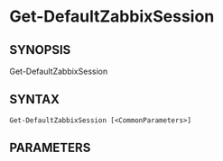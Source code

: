 ﻿---
external help file: PowerZabbix-help.xml
schema: 2.0.0
---

# Get-DefaultZabbixSession

## SYNOPSIS <!--!= @#Synop !-->

Get-DefaultZabbixSession 


## SYNTAX <!--!= @#Syntax !-->

```
Get-DefaultZabbixSession [<CommonParameters>]
```

## PARAMETERS <!--!= @#Params !-->